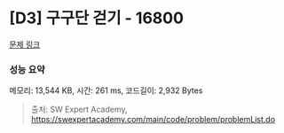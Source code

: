 # [D3] 구구단 걷기 - 16800 

[문제 링크](https://swexpertacademy.com/main/code/problem/problemDetail.do?contestProbId=AYaf9W8afyMDFAQ9) 

### 성능 요약

메모리: 13,544 KB, 시간: 261 ms, 코드길이: 2,932 Bytes



> 출처: SW Expert Academy, https://swexpertacademy.com/main/code/problem/problemList.do